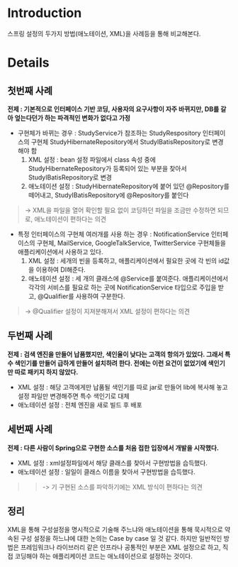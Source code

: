 # Introduction #
스프링 설정의 두가지 방법(애노테이션, XML)을 사례등을 통해 비교해본다.


# Details #

## 첫번째 사례 ##

**전제 : 기본적으로 인터페이스 기반 코딩, 사용자의 요구사항이 자주 바뀌지만, DB를 갈아 엎는다던가 하는 파격적인 변화가 없다고 가정**


  * 구현체가 바뀌는 경우 :  StudyService가 참조하는 StudyRespository 인터페이스의 구현체 StudyHibernateRepository에서 StudyIBatisRepository로 변경 해야 함
    1. XML 설정 : bean 설정 파일에서 class 속성 중에 StudyHibernateRepository가 등록되어 있는 부분을 찾아서 StudyIBatisRepository로 변경
    1. 애노테이션 설정 : StudyHibernateRepository에 붙어 있던 @Repository를 떼어내고, StudyIBatisRepository에 @Repository를 붙인다
> -> XML을 파일을 열어 확인할 필요 없이 코딩하던 파일을 조금만 수정하면 되므로, 애노테이션이 편하다는 의견

  * 특정 인터페이스의 구현체 여러개를 사용 하는 경우 : NotificationService 인터페이스의 구현체, MailService, GoogleTalkService, TwitterService 구현체들을 애플리케이션에서 사용하고 있다.
    1. XML 설정 : 세개의 빈을 등록하고, 애플리케이션에서 필요한 곳에 각 빈의 id값을 이용하여 DI해준다.
    1. 애노테이션 설정 :  세 개의 클래스에 @Service를 붙여준다. 애플리케이션에서 각각의 서비스를 필요로 하는 곳에 NotificationService 타입으로 주입을 받고, @Qualifier를 사용하여 구분한다.
> -> @Qualifier 설정이 지져분해져서 XML 설정이 편하다는 의견

## 두번째 사례 ##

**전제 : 검색 엔진을 만들어 납품했지만, 색인율이 낮다는 고객의 항의가 있었다. 그래서 특수 색인기를 만들어 급하게 만들어 설치하려 한다. 전에는 이런 요건이 없었기에 색인기만 따로 패키지 하지 않았다.**

  * XML 설정 : 해당 고객에게만 납품될 색인기를 따로 jar로 만들어 lib에 복사해 놓고 설정 파일만 변경해주면 특수 색인기로 대체
  * 애노테이션 설정 : 전체 엔진을 새로 빌드 후 배포

## 세번째 사례 ##

**전제 : 다른 사람이 Spring으로 구현한 소스를 처음 접한 입장에서 개발을 시작했다.**

  * XML 설정 : xml설정파일에서 해당 클래스를 찾아서 구현방법을 습득했다.
  * 애노테이션 설정 : 일일이 클래스 이름을 찾아서 구현방법을 습득했다.
> > -> 기 구현된 소스를 파악하기에는 XML 방식이 편하다는 의견


## 정리 ##
XML을 통해 구성설정을 명시적으로 기술해 주느냐와 애노테이션을 통해 묵시적으로 약속된 구성 설정을 하느냐에 대한 논의는 Case by case 일 것 같다. 하지만 일반적인 방법은 프레임워크나 라이브러리 같은 인프라나 공통적인 부분은 XML 설정으로 하고, 직접 코딩해야 하는 애플리케이션 코드는 애노테이션으로 설정하는 것이다.
